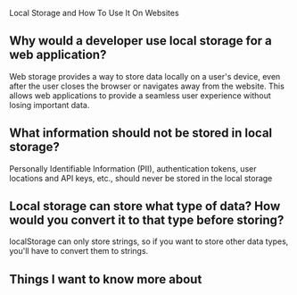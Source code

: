 Local Storage and How To Use It On Websites

## Why would a developer use local storage for a web application?
Web storage provides a way to store data locally on a user's device, even after the user closes the browser or navigates away from the website. This allows web applications to provide a seamless user experience without losing important data.

## What information should not be stored in local storage?
Personally Identifiable Information (PII), authentication tokens, user locations and API keys, etc., should never be stored in the local storage

## Local storage can store what type of data? How would you convert it to that type before storing?
localStorage can only store strings, so if you want to store other data types, you'll have to convert them to strings.

## Things I want to know more about